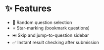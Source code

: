 # ✨ Features

- 🎯 Random question selection
- ⭐ Star-marking (bookmark questions)
- ⏭️ Skip and jump-to-question sidebar
- ✅ Instant result checking after submission
